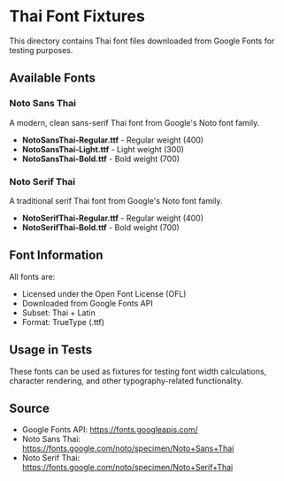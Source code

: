 # Thai Font Fixtures

This directory contains Thai font files downloaded from Google Fonts for testing purposes.

## Available Fonts

### Noto Sans Thai

A modern, clean sans-serif Thai font from Google's Noto font family.

- **NotoSansThai-Regular.ttf** - Regular weight (400)
- **NotoSansThai-Light.ttf** - Light weight (300)
- **NotoSansThai-Bold.ttf** - Bold weight (700)

### Noto Serif Thai

A traditional serif Thai font from Google's Noto font family.

- **NotoSerifThai-Regular.ttf** - Regular weight (400)
- **NotoSerifThai-Bold.ttf** - Bold weight (700)

## Font Information

All fonts are:

- Licensed under the Open Font License (OFL)
- Downloaded from Google Fonts API
- Subset: Thai + Latin
- Format: TrueType (.ttf)

## Usage in Tests

These fonts can be used as fixtures for testing font width calculations, character rendering, and other typography-related functionality.

## Source

- Google Fonts API: https://fonts.googleapis.com/
- Noto Sans Thai: https://fonts.google.com/noto/specimen/Noto+Sans+Thai
- Noto Serif Thai: https://fonts.google.com/noto/specimen/Noto+Serif+Thai
